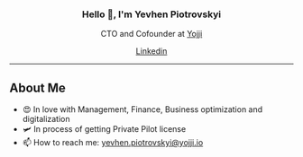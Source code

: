 <h3 align="center">Hello 👋, I'm Yevhen Piotrovskyi</h3>
<p align="center">CTO and Cofounder at <a href="https://yojji.io">Yojji</a></p>
<p align="center">
  <a href="https://www.linkedin.com/in/yevhen-piotrovskyi/">Linkedin</a>
</p>

---

## About Me
- 😍 In love with Management, Finance, Business optimization and digitalization
- 🛩️ In process of getting Private Pilot license
- 📫 How to reach me: yevhen.piotrovskyi@yojji.io

